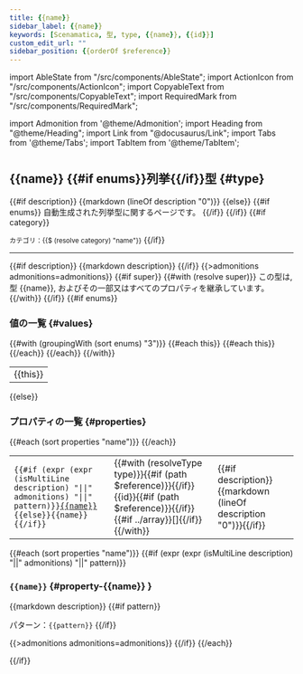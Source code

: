 ```yaml
---
title: {{name}}
sidebar_label: {{name}}
keywords: [Scenamatica, 型, type, {{name}}, {{id}}]
custom_edit_url: ""
sidebar_position: {{orderOf $reference}}
---
```


import AbleState from "/src/components/AbleState";
import ActionIcon from "/src/components/ActionIcon";
import CopyableText from "/src/components/CopyableText";
import RequiredMark from "/src/components/RequiredMark";

import Admonition from '@theme/Admonition';
import Heading from "@theme/Heading";
import Link from "@docusaurus/Link";
import Tabs from '@theme/Tabs';
import TabItem from '@theme/TabItem';

#

## {{name}} {{#if enums}}列挙{{/if}}型 {#type}

{{#if description}}
{{markdown (lineOf description "0")}}
{{else}}
{{#if enums}}
自動生成された列挙型に関するページです。
{{/if}}
{{/if}}
{{#if category}}

<Link to="."><small>カテゴリ：{{$ (resolve category) "name"}}</small></Link>
{{/if}}

---
{{#if description}}
{{markdown description}}
{{/if}}
{{>admonitions admonitions=admonitions}}
{{#if super}}
<Admonition type="tip">
  {{#with (resolve super)}}
    この型は, 型 <Link to="{{path $reference}}">{{name}}</Link>, およびその一部又はすべてのプロパティを継承しています。
  {{/with}}
</Admonition>
{{/if}}
{{#if enums}}

### 値の一覧 {#values}

<table>
  <tbody>
  {{#with (groupingWith (sort enums) "3")}}
    {{#each this}}
    <tr>
      {{#each this}}
      <td><CopyableText domID="{{this}}">{{this}}</CopyableText></td>
      {{/each}}
    </tr>
    {{/each}}
  {{/with}}
  </tbody>
</table>

{{else}}
### プロパティの一覧 {#properties}

<table>
  <tbody>
  {{#each (sort properties "name")}}
  <tr>
      <td><code>{{#if (expr (expr (isMultiLine description) "||" admonitions) "||" pattern)}}<a href="#property-{{name}}">{{name}}</a>{{else}}{{name}}{{/if}}</code></td>
      <td>{{#with (resolveType type)}}{{#if (path $reference)}}<Link to="{{path $reference}}">{{/if}}{{id}}{{#if (path $reference)}}</Link>{{/if}}{{#if ../array}}[]{{/if}}{{/with}}</td>
      <td>{{#if description}}{{markdown (lineOf description "0")}}{{/if}}</td>
  </tr>
  {{/each}}
  </tbody>
</table>

{{#each (sort properties "name")}}
{{#if (expr (expr (isMultiLine description) "||" admonitions) "||" pattern)}}
### `{{name}}` {#property-{{name}} }

{{markdown description}}
{{#if pattern}}

パターン：`{{pattern}}`
{{/if}}

{{>admonitions admonitions=admonitions}}
{{/if}}
{{/each}}

{{/if}}
